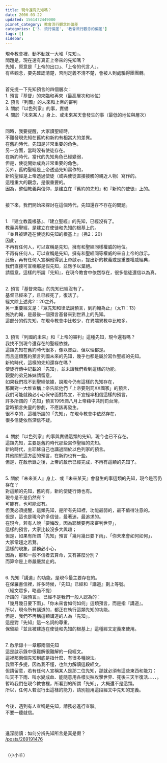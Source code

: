 ```yaml
---
title: 現今還有先知嗎？
date: 2006-03-22
updated: 1561472449000
pixnet_category: 教會流行觀念的偏差
categories: ['3. 流行偏差', '教會流行觀念的偏差']
tags: []
sidebar: 
---
```


<p>現今教會裡，動不動就一大堆「先知」。<br/>
問題是，現在還有真正上帝來的先知嗎？<br/>
先知，原意是「上帝的出口」、「上帝的代言人」。<br/>
有些觀念，要先確認清楚，否則定義不清不楚，會被人到處騙得團團轉。</p>
<p><br/>
首先提一下先知預言的四個層次：<br/>
1. 預言『基督』的來臨和再來（最高層次和地位）<br/>
2. 預言『列國』的未來和上帝的審判<br/>
3. 關於『以色列家』的事，責備<br/>
4. 關於『未來某人』身上、或未來某天會發生的事（最低的地位與層次）</p>
<p><br/>
同時，我要提醒，大家讀聖經時，<br/>
不難發現先知在舊約和新約有相當大的差異。<br/>
在舊約時代，先知是非常重要的角色，<br/>
另一方面，當時沒有使徒存在。<br/>
在新約時代，當代的先知角色已經變弱，<br/>
但是，使徒開始成為非常重要的角色。<br/>
另外，舊約聖經是上帝透過先知寫作的，<br/>
新約聖經是上帝透過使徒（或與使徒直接接觸的親近人物）寫作的。<br/>
這種重大的觀念，是很重要的。<br/>
因為，整個教義與信仰，是建立在『舊約的先知』和『新約的使徒』上的。</p>
<p><br/>
接下來，我們開始來探討在這個時代，先知還存不存在的問題。</p>
<p><br/>
1. 『建立教義根基』、『建立聖經』的先知，已經沒有了。<br/>
教義與聖經，是建立在使徒和先知的根基上的。<br/>
『並且被建造在使徒和先知的根基上』（弗2：20）<br/>
因此，<br/>
不再有任何人，可以宣稱是先知，擁有和聖經同樣權威的地位。<br/>
不再有任何人，可以宣稱是先知，擁有和聖經同等權威的來自上帝的啟示。<br/>
此後，再有任何人宣稱他得到上帝啟示，提出新的教義或是重要權威經典，<br/>
我們直接可宣稱那是假先知，並應予以棄絕。<br/>
請留意，這樣的所謂『先知』，在現今教會中依然存在，很多信徒還信以為真。</p>
<p><br/>
2. 預言『基督來臨』的先知已經沒有了。<br/>
基督已經來了，且已經死了，復活了。<br/>
經文除上述弗2：20之外，<br/>
另一重要經文是：『眾先知和律法說預言，到約翰為止』（太11：13）<br/>
施洗約翰，是最後一個預言基督來到世界上的先知。<br/>
這部分的假先知，在現今教會中比較少，在異端異教中比較多。</p>
<p><br/>
3. 預言『列國的未來』和『上帝的審判』這種先知，現今還有嗎？<br/>
我找不到現今還存在的聖經依據。<br/>
這類先知在舊約時代很多，像以賽亞、但以理都是。<br/>
而且這類舊約預言列國未來的先知，幾乎也都是屬於寫作聖經的先知。<br/>
新約時代，這樣的先知還存在嗎？<br/>
使徒行傳中記載的「先知」，並未讓我們看到這樣的功能。<br/>
親愛的弟兄姊妹請留意，<br/>
如果我們找不到聖經依據，說現今仍有這樣的先知存在，<br/>
那面對一大堆宣稱上帝告訴他們「上帝要刑罰XX國家」的預言，<br/>
我們可能就務必小心保守面對為宜，不宜輕率相信這樣的預言。<br/>
許多所謂的「先知」預言1995潤八月上帝藉中共刑罰台灣，<br/>
當時預言失靈的慘劇，不應該再發生。<br/>
很不幸的，這種所謂的「先知」，在現今教會中依然存在，<br/>
很多信徒依然深信不疑。</p>
<p><br/>
4. 關於『以色列家』的事與責備這類的先知，現今也已不存在。<br/>
這類先知，主要是舊約時代那些寫作聖經的先知。<br/>
新約時代，主耶穌自己也講過關於以色列家的預言。<br/>
其他關於這方面的預言，在新約也有一些。<br/>
但是，在啟示錄之後，上帝的啟示已經完成，不再有這類的先知了。</p>
<p><br/>
5. 關於『未來某人』身上、或『未來某天』會發生的事這類的先知，現今是否仍存在？<br/>
對這類的先知，舊約有，新約使徒行傳也有。<br/>
現今是不是仍然有？<br/>
可能有，也可能沒有。<br/>
但我必須提醒，這類先知，是所有先知裡，功能最弱的，最不值得注意的。<br/>
但是，這也是現今許多信徒，最著迷，最追求的。<br/>
在現今，若有人說「要悔改，因為耶穌要再來審判世界」，<br/>
這樣的預言，大家比較沒多大興趣；<br/>
但是，如果有所謂「先知」預言「幾月幾日要下雨」、「你未來會如何如何」，<br/>
大家常趨之若鶩。<br/>
這樣的現象，請務必小心，<br/>
因為，那和一般不信者去算命，又有甚麼分別？<br/>
而算命是上帝嚴嚴禁止的。</p>
<p><br/>
6. 先知『講道』的功能，是現今最主要存在的。<br/>
在保羅書信裡，許多時候，『先知』已經和『講道』劃上等號。<br/>
（經文眾多，略過不提）<br/>
所謂的『說預言』，已經不是我們一般人認為的：<br/>
「幾月幾日要下雨」、「你未來會如何如何」這類預言，而是指『講道』。<br/>
所以，現今所有講道的，都正在執行這類先知的功能。<br/>
但是，我們不再稱這類講道的人為「先知」。<br/>
這是對『先知』這一名詞的尊重，<br/>
保留給『並且被建造在使徒和先知的根基上』這種經文定義來使用。</p>
<p><br/>
7. 啟示錄十一章那兩個先知<br/>
這是啟示錄中很難解很難解的一段經文。<br/>
這裡那兩個先知到底是指什麼，有很多種說法。<br/>
我暫不多提，因為我不懂，也無力解讀這段經文。<br/>
但請留意，若有任何人宣稱某人是那二位先知，那就必須有這些東西和能力：<br/>
叫天不下雨、叫水變成血、能隨意用各樣災殃攻擊世界、死後三天半復活、、、、。<br/>
暫時我們在現今教會裡，所看到的所謂「先知」，大概還不是這類。<br/>
所以，任何人若沒行出這樣的能力，請別擅用這段經文中先知的定義。</p>
<p><br/>
今後，遇到有人宣稱是先知，請務必進行查驗。<br/>
不要一聽就信。</p>
<p> </p>
<p>進深閱讀：如何分辨先知所言是真是假？<br/>
<a href="/posts/269191476" target="_blank">/posts/269191476</a></p>
<p><br/>
（小小羊）</p>
